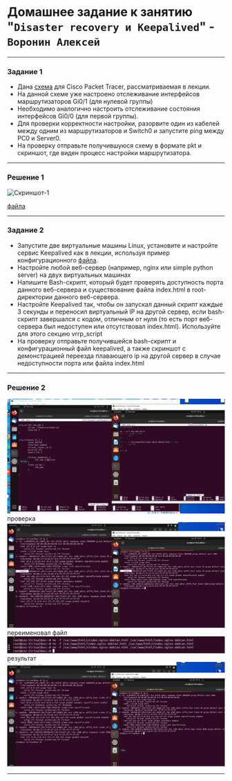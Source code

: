 # Домашнее задание к занятию "`Disaster recovery и Keepalived`" - `Воронин Алексей`



------


### Задание 1
- Дана [схема](1/hsrp_advanced.pkt) для Cisco Packet Tracer, рассматриваемая в лекции.
- На данной схеме уже настроено отслеживание интерфейсов маршрутизаторов Gi0/1 (для нулевой группы)
- Необходимо аналогично настроить отслеживание состояния интерфейсов Gi0/0 (для первой группы).
- Для проверки корректности настройки, разорвите один из кабелей между одним из маршрутизаторов и Switch0 и запустите ping между PC0 и Server0.
- На проверку отправьте получившуюся схему в формате pkt и скриншот, где виден процесс настройки маршрутизатора.

---

### Решение 1

![Скриншот-1]([https://github.com/ZetIxzet/hw-01/blob/main/132309.png](https://github.com/ZetIxzet/sflt-1/blob/main/163541.png))

[файла](https://github.com/ZetIxzet/sflt-1/blob/main/hsrp_advanced.pkt)

---


### Задание 2
- Запустите две виртуальные машины Linux, установите и настройте сервис Keepalived как в лекции, используя пример конфигурационного [файла](1/keepalived-simple.conf).
- Настройте любой веб-сервер (например, nginx или simple python server) на двух виртуальных машинах
- Напишите Bash-скрипт, который будет проверять доступность порта данного веб-сервера и существование файла index.html в root-директории данного веб-сервера.
- Настройте Keepalived так, чтобы он запускал данный скрипт каждые 3 секунды и переносил виртуальный IP на другой сервер, если bash-скрипт завершался с кодом, отличным от нуля (то есть порт веб-сервера был недоступен или отсутствовал index.html). Используйте для этого секцию vrrp_script
- На проверку отправьте получившейся bash-скрипт и конфигурационный файл keepalived, а также скриншот с демонстрацией переезда плавающего ip на другой сервер в случае недоступности порта или файла index.html


---

### Решение 2

![Скриншот-2](https://github.com/ZetIxzet/sflt-1/blob/main/192237.png)
проверка
![Скриншот-3](https://github.com/ZetIxzet/sflt-1/blob/main/192247.png)
переименовал файл
![Скриншот-4](https://github.com/ZetIxzet/sflt-1/blob/main/193229.png)
результат
![Скриншот-5](https://github.com/ZetIxzet/sflt-1/blob/main/193214.png)

---
